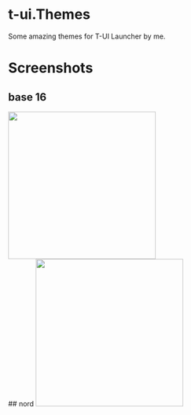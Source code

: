 # t-ui.Themes
Some amazing themes for T-UI Launcher by me.

# Screenshots
## base 16
<img src="https://github.com/pzeadrian/t-ui.Themes/blob/main/.screenshots/base16.png" width=300/>
<br />
## nord
<img src="https://github.com/pzeadrian/t-ui.Themes/blob/main/.screenshots/nord.png" width=300/>
